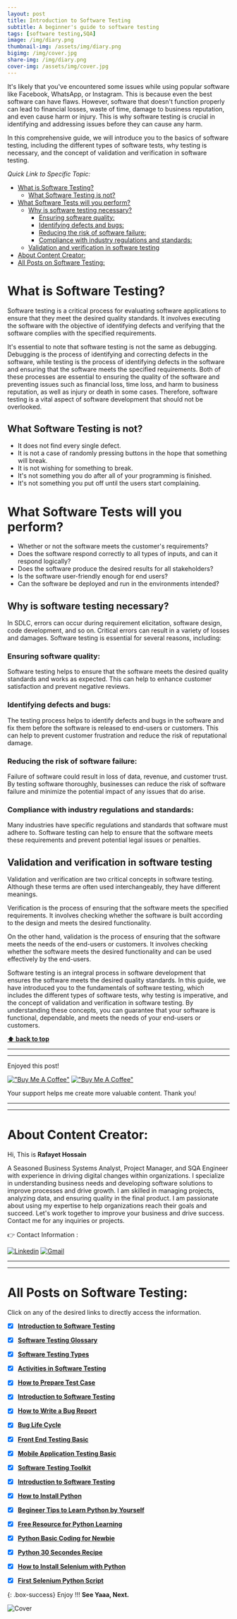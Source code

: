 ```yaml
---
layout: post
title: Introduction to Software Testing 
subtitle: A beginner's guide to software testing
tags: [software testing,SQA]
image: /img/diary.png
thumbnail-img: /assets/img/diary.png
bigimg: /img/cover.jpg
share-img: /img/diary.png
cover-img: /assets/img/cover.jpg
---
```



It's likely that you've encountered some issues while using popular software like Facebook, WhatsApp, or Instagram. This is because even the best software can have flaws. However, software that doesn't function properly can lead to financial losses, waste of time, damage to business reputation, and even cause harm or injury. This is why software testing is crucial in identifying and addressing issues before they can cause any harm.

In this comprehensive guide, we will introduce you to the basics of software testing, including the different types of software tests, why testing is necessary, and the concept of validation and verification in software testing.



_Quick Link to Specific Topic:_

- [What is Software Testing?](#what-is-software-testing)
  - [What Software Testing is not?](#what-software-testing-is-not)
- [What Software Tests will you perform?](#what-software-tests-will-you-perform)
  - [Why is software testing necessary?](#why-is-software-testing-necessary)
    - [Ensuring software quality:](#ensuring-software-quality)
    - [Identifying defects and bugs:](#identifying-defects-and-bugs)
    - [Reducing the risk of software failure:](#reducing-the-risk-of-software-failure)
    - [Compliance with industry regulations and standards:](#compliance-with-industry-regulations-and-standards)
  - [Validation and verification in software testing](#validation-and-verification-in-software-testing)
- [About Content Creator:](#about-content-creator)
- [All Posts on Software Testing:](#all-posts-on-software-testing)

# What is Software Testing?

Software testing is a critical process for evaluating software applications to ensure that they meet the desired quality standards. It involves executing the software with the objective of identifying defects and verifying that the software complies with the specified requirements.

It's essential to note that software testing is not the same as debugging. Debugging is the process of identifying and correcting defects in the software, while testing is the process of identifying defects in the software and ensuring that the software meets the specified requirements. Both of these processes are essential to ensuring the quality of the software and preventing issues such as financial loss, time loss, and harm to business reputation, as well as injury or death in some cases. Therefore, software testing is a vital aspect of software development that should not be overlooked.

##  What Software Testing is not?

- It does not find every single defect.
- It is not a case of randomly pressing buttons in the hope that something will break.
- It is not wishing for something to break.
- It's not something you do after all of your programming is finished.
- It's not something you put off until the users start complaining.

# What Software Tests will you perform?

- Whether or not the software meets the customer's requirements?
- Does the software respond correctly to all types of inputs, and can it respond logically?
- Does the software produce the desired results for all stakeholders?
- Is the software user-friendly enough for end users?
- Can the software be deployed and run in the environments intended?



## Why is software testing necessary?

In SDLC, errors can occur during requirement elicitation, software design, code development, and so on. Critical errors can result in a variety of losses and damages. Software testing is essential for several reasons, including:

### Ensuring software quality: 
Software testing helps to ensure that the software meets the desired quality standards and works as expected. This can help to enhance customer satisfaction and prevent negative reviews.

### Identifying defects and bugs: 
The testing process helps to identify defects and bugs in the software and fix them before the software is released to end-users or customers. This can help to prevent customer frustration and reduce the risk of reputational damage.

### Reducing the risk of software failure: 
Failure of software could result in loss of data, revenue, and customer trust. By testing software thoroughly, businesses can reduce the risk of software failure and minimize the potential impact of any issues that do arise.

### Compliance with industry regulations and standards: 

Many industries have specific regulations and standards that software must adhere to. Software testing can help to ensure that the software meets these requirements and prevent potential legal issues or penalties.




## Validation and verification in software testing

Validation and verification are two critical concepts in software testing. Although these terms are often used interchangeably, they have different meanings.

Verification is the process of ensuring that the software meets the specified requirements. It involves checking whether the software is built according to the design and meets the desired functionality.

On the other hand, validation is the process of ensuring that the software meets the needs of the end-users or customers. It involves checking whether the software meets the desired functionality and can be used effectively by the end-users.

Software testing is an integral process in software development that ensures the software meets the desired quality standards. In this guide, we have introduced you to the fundamentals of software testing, which includes the different types of software tests, why testing is imperative, and the concept of validation and verification in software testing. By understanding these concepts, you can guarantee that your software is functional, dependable, and meets the needs of your end-users or customers.


**[⬆ back to top](#what-is-software-testing)**

---

---

Enjoyed this post!

[!["Buy Me A Coffee"](https://www.buymeacoffee.com/assets/img/custom_images/orange_img.png)](https://www.buymeacoffee.com/rafayetanalyst/) [!["Buy Me A Coffee"](https://www.buymeacoffee.com/assets/img/custom_images/orange_img.png)](https://www.buymeacoffee.com/rafayetanalyst/)

Your support helps me create more valuable content. Thank you!

---

---

# About Content Creator:

Hi, This is **Rafayet Hossain**

A Seasoned Business Systems Analyst, Project Manager, and SQA Engineer with experience in driving digital changes within organizations. I specialize in understanding business needs and developing software solutions to improve processes and drive growth. I am skilled in managing projects, analyzing data, and ensuring quality in the final product. I am passionate about using my expertise to help organizations reach their goals and succeed. Let's work together to improve your business and drive success. Contact me for any inquiries or projects.

👉 Contact Information :

[![Linkedin](https://img.shields.io/badge/-LinkedIn-blue?style=flat&logo=Linkedin&logoColor=white)](https://www.linkedin.com/in/rafayethossain/)
[![Gmail](https://img.shields.io/badge/-Gmail-c14438?style=flat&logo=Gmail&logoColor=white)](mailto:rafayet13@gmail.com)

---

---

# All Posts on Software Testing:  

Click on any of the desired links to directly access the information.

- [x]  [**Introduction to Software Testing**](https://rafayethossain.github.io/2018-08-05-Introduction-to-Software-Testing/)
- [x]  [**Software Testing Glossary**](https://rafayethossain.github.io/2018-08-12-Software-Testing-Terms-of-Glossary/)
- [x]  [**Software Testing Types**](https://rafayethossain.github.io/2018-08-22-Software-Testing-Types/)
- [x]  [**Activities in Software Testing**](https://rafayethossain.github.io/2018-09-01-Test-Activities-You-Must-Know/)
- [x]  [**How to Prepare Test Case**](https://rafayethossain.github.io/2018-09-11-How-Prepare-Test-Case/)
- [x]  [**Introduction to Software Testing**](https://rafayethossain.github.io/2018-08-05-Introduction-to-Software-Testing/)
- [x]  [**How to Write a Bug Report**](https://rafayethossain.github.io/2018-09-20-How-to-Write-a-Bug-Report/)
- [x]  [**Bug Life Cycle**](https://rafayethossain.github.io/2018-09-23-Life-Cycle-of-a-Bug/)
- [x]  [**Front End Testing Basic**](https://rafayethossain.github.io/2018-09-30-Basic-GUI-Testing/)
- [x]  [**Mobile Application Testing Basic**](https://rafayethossain.github.io/2018-10-05-Mobile-App-Testing-Basic/)
- [x]  [**Software Testing Toolkit**](https://rafayethossain.github.io/2018-10-10-Software-Testing-Toolkit/)
- [x]  [**Introduction to Software Testing**](https://rafayethossain.github.io/2018-08-05-Introduction-to-Software-Testing/)
- [x]  [**How to Install Python**](https://rafayethossain.github.io/2018-12-31-how-install-python-on-windows/)
- [x]  [**Begineer Tips to Learn Python by Yourself**](https://rafayethossain.github.io/2019-01-03-Beginner-Tips-for-Learning-Python/)
- [x]  [**Free Resource for Python Learning**](https://rafayethossain.github.io/2019-01-04-Python-Resource-Books-and-Recipe/)
- [x]  [**Python Basic Coding for Newbie**](https://rafayethossain.github.io/2019-01-05-Basic-Python-Coding/)
- [x]  [**Python 30 Secondes Recipe**](https://rafayethossain.github.io/2019-01-07-Python-Easy-Trick-Collected/)
- [x]  [**How to Install Selenium with Python**](https://rafayethossain.github.io/2019-01-08-How-To-Install-Selenium-Python-Webdriver/)
- [x]  [**First Selenium Python Script**](https://rafayethossain.github.io/2019-01-09-My-First-Python-Selenium-Script/)


 

{: .box-success}
Enjoy !!!
**See Yaaa, Next.**

![Cover](/assets/img/cover.jpg "Cover")
 
